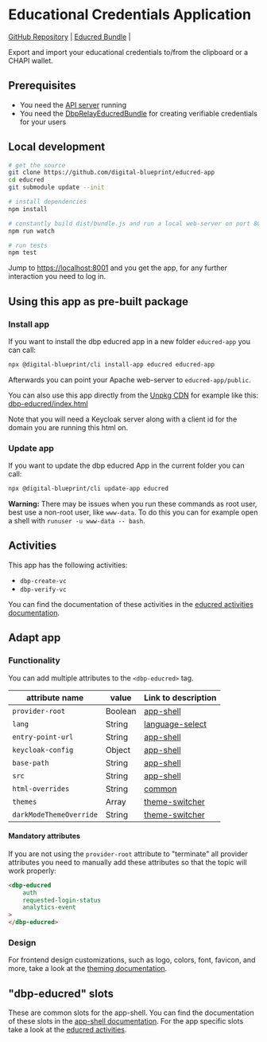 # Educational Credentials Application

[GitHub Repository](https://github.com/digital-blueprint/educred-app) |
[Educred Bundle](https://gitlab.tugraz.at/dbp/educational-credentials/relay-educationalcredentials-bundle) |

Export and import your educational credentials to/from the clipboard or a CHAPI wallet.

## Prerequisites

- You need the [API server](https://github.com/digital-blueprint/relay-server-template) running
- You need the [DbpRelayEducredBundle](https://gitlab.tugraz.at/dbp/educational-credentials/relay-educationalcredentials-bundle) for creating verifiable credentials for your users

## Local development

```bash
# get the source
git clone https://github.com/digital-blueprint/educred-app
cd educred
git submodule update --init

# install dependencies
npm install

# constantly build dist/bundle.js and run a local web-server on port 8001 
npm run watch

# run tests
npm test
```

Jump to <https://localhost:8001> and you get the app, for any further interaction you need to log in.

## Using this app as pre-built package

### Install app

If you want to install the dbp educred app in a new folder `educred-app` you can call:

```bash
npx @digital-blueprint/cli install-app educred educred-app
```

Afterwards you can point your Apache web-server to `educred-app/public`.

You can also use this app directly from the [Unpkg CDN](https://unpkg.com/browse/@digital-blueprint/educred-app/)
for example like this: [dbp-educred/index.html](https://github.com/digital-blueprint/educred-app/tree/main/examples/dbp-educred/index.html)

Note that you will need a Keycloak server along with a client id for the domain you are running this html on.

### Update app

If you want to update the dbp educred App in the current folder you can call:

```bash
npx @digital-blueprint/cli update-app educred
```

**Warning:** There may be issues when you run these commands as root user, best use a non-root user, like `www-data`.
To do this you can for example open a shell with `runuser -u www-data -- bash`.

## Activities
This app has the following activities:
- `dbp-create-vc`
- `dbp-verify-vc`

You can find the documentation of these activities in the [educred activities documentation](https://github.com/digital-blueprint/educred-app/tree/main/src).

## Adapt app

### Functionality
You can add multiple attributes to the `<dbp-educred>` tag.

| attribute name          | value   | Link to description                                                                                                                   |
|-------------------------|---------|---------------------------------------------------------------------------------------------------------------------------------------|
| `provider-root`         | Boolean | [app-shell](https://github.com/digital-blueprint/toolkit/tree/main/packages/app-shell#attributes)                          |
| `lang`                  | String  | [language-select](https://github.com/digital-blueprint/toolkit/tree/main/packages/language-select#attributes)              | 
| `entry-point-url`       | String  | [app-shell](https://github.com/digital-blueprint/toolkit/tree/main/packages/app-shell#attributes)                          |
| `keycloak-config`       | Object  | [app-shell](https://github.com/digital-blueprint/toolkit/tree/main/packages/app-shell#attributes)                          |
| `base-path`             | String  | [app-shell](https://github.com/digital-blueprint/toolkit/tree/main/packages/app-shell#attributes)                          |
| `src`                   | String  | [app-shell](https://github.com/digital-blueprint/toolkit/tree/main/packages//app-shell#attributes)                          |
| `html-overrides`        | String  | [common](https://github.com/digital-blueprint/toolkit/tree/main/packages/common#overriding-slots-in-nested-web-components) |
| `themes`                | Array   | [theme-switcher](https://github.com/digital-blueprint/toolkit/tree/main/packages/theme-switcher#themes-attribute)          |
| `darkModeThemeOverride` | String  | [theme-switcher](https://github.com/digital-blueprint/toolkit/tree/main/packages/theme-switcher#themes-attribute)          |


#### Mandatory attributes

If you are not using the `provider-root` attribute to "terminate" all provider attributes
you need to manually add these attributes so that the topic will work properly:

```html
<dbp-educred
    auth
    requested-login-status
    analytics-event
>
</dbp-educred>
```

### Design

For frontend design customizations, such as logo, colors, font, favicon, and more, take a look at the [theming documentation](https://dbp-demo.tugraz.at/dev-guide/frontend/theming/).


## "dbp-educred" slots

These are common slots for the app-shell. You can find the documentation of these slots in the [app-shell documentation](https://github.com/digital-blueprint/toolkit/tree/main/packages/app-shell).
For the app specific slots take a look at the [educred activities](https://github.com/digital-blueprint/educred-app/tree/main/src).
